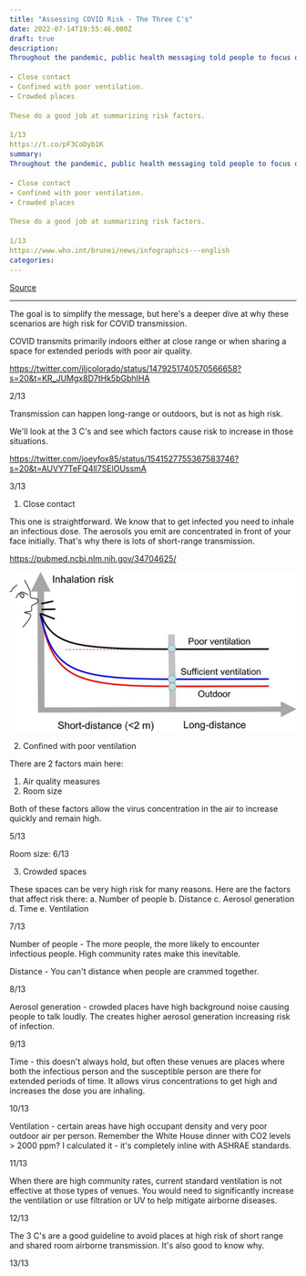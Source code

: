 ```yaml
---
title: "Assessing COVID Risk - The Three C's"
date: 2022-07-14T19:55:46.000Z
draft: true
description: 
Throughout the pandemic, public health messaging told people to focus on the 3 C's:

- Close contact
- Confined with poor ventilation.
- Crowded places

These do a good job at summarizing risk factors.

1/13
https://t.co/pF3CoDyb1K
summary: 
Throughout the pandemic, public health messaging told people to focus on the 3 C's:

- Close contact
- Confined with poor ventilation.
- Crowded places

These do a good job at summarizing risk factors.

1/13
https://www.who.int/brunei/news/infographics---english
categories:
---
```

[Source](https://twitter.com/joeyfox85/status/1547671216047083523)

---

The goal is to simplify the message, but here's a deeper dive at why these scenarios are high risk for COVID transmission.

COVID transmits primarily indoors either at close range or when sharing a space for extended periods with poor air quality.

https://twitter.com/jljcolorado/status/1479251740570566658?s=20&t=KR_JUMgx8D7tHk5bGbhIHA

2/13

Transmission can happen long-range or outdoors, but is not as high risk.

We'll look at the 3 C's and see which factors cause risk to increase in those situations.

https://twitter.com/joeyfox85/status/1541527755367583746?s=20&t=AUVY7TeFQ4ll7SElOUssmA

3/13

1. Close contact

This one is straightforward. We know that to get infected you need to inhale an infectious dose. The aerosols you emit are concentrated in front of your face initially. That's why there is lots of short-range transmission.

https://pubmed.ncbi.nlm.nih.gov/34704625/

![Inhalation vs distance](/inhalation-risk-vs-distance.jpg)

2. Confined with poor ventilation

There are 2 factors main here:
1. Air quality measures
2. Room size

Both of these factors allow the virus concentration in the air to increase quickly and remain high.

5/13

Room size:
6/13

3. Crowded spaces

These spaces can be very high risk for many reasons. Here are the factors that affect risk there:
a. Number of people
b. Distance
c. Aerosol generation
d. Time
e. Ventilation

7/13

Number of people - The more people, the more likely to encounter infectious people. High community rates make this inevitable.

Distance - You can't distance when people are crammed together.

8/13

Aerosol generation - crowded places have high background noise causing people to talk loudly. The creates higher aerosol generation increasing risk of infection.

9/13

Time - this doesn't always hold, but often these venues are places where both the infectious person and the susceptible person are there for extended periods of time. It allows virus concentrations to get high and increases the dose you are inhaling.

10/13

Ventilation - certain areas have high occupant density and very poor outdoor air per person. Remember the White House dinner with CO2 levels > 2000 ppm? I calculated it - it's completely inline with ASHRAE standards. 

11/13

When there are high community rates, current standard ventilation is not effective at those types of venues. You would need to significantly increase the ventilation or use filtration or UV to help mitigate airborne diseases. 

12/13

The 3 C's are a good guideline to avoid places at high risk of short range and shared room airborne transmission. It's also good to know why.

13/13


